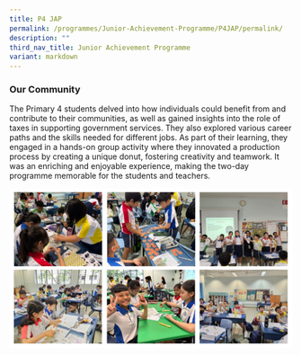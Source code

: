 ```yaml
---
title: P4 JAP
permalink: /programmes/Junior-Achievement-Programme/P4JAP/permalink/
description: ""
third_nav_title: Junior Achievement Programme
variant: markdown
---
```

### **Our Community**
The Primary 4 students delved into how individuals could benefit from and contribute to their communities, as well as gained insights into the role of taxes in supporting government services. They also explored various career paths and the skills needed for different jobs. As part of their learning, they engaged in a hands-on group activity where they innovated a production process by creating a unique donut, fostering creativity and teamwork. It was an enriching and enjoyable experience, making the two-day programme memorable for the students and teachers.

![](/images/Programmes/2024/P4_JAP_Collage.jpg)